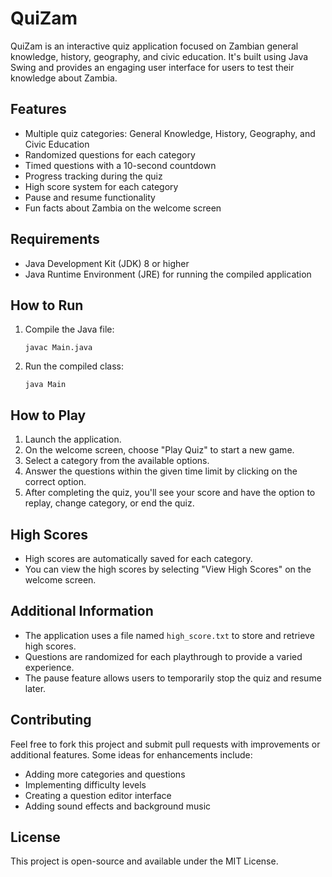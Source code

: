 # QuiZam

QuiZam is an interactive quiz application focused on Zambian general knowledge, history, geography, and civic education. It's built using Java Swing and provides an engaging user interface for users to test their knowledge about Zambia.

## Features

- Multiple quiz categories: General Knowledge, History, Geography, and Civic Education
- Randomized questions for each category
- Timed questions with a 10-second countdown
- Progress tracking during the quiz
- High score system for each category
- Pause and resume functionality
- Fun facts about Zambia on the welcome screen

## Requirements

- Java Development Kit (JDK) 8 or higher
- Java Runtime Environment (JRE) for running the compiled application

## How to Run

1. Compile the Java file:
   ```
   javac Main.java
   ```

2. Run the compiled class:
   ```
   java Main
   ```

## How to Play

1. Launch the application.
2. On the welcome screen, choose "Play Quiz" to start a new game.
3. Select a category from the available options.
4. Answer the questions within the given time limit by clicking on the correct option.
5. After completing the quiz, you'll see your score and have the option to replay, change category, or end the quiz.

## High Scores

- High scores are automatically saved for each category.
- You can view the high scores by selecting "View High Scores" on the welcome screen.

## Additional Information

- The application uses a file named `high_score.txt` to store and retrieve high scores.
- Questions are randomized for each playthrough to provide a varied experience.
- The pause feature allows users to temporarily stop the quiz and resume later.

## Contributing

Feel free to fork this project and submit pull requests with improvements or additional features. Some ideas for enhancements include:

- Adding more categories and questions
- Implementing difficulty levels
- Creating a question editor interface
- Adding sound effects and background music

## License

This project is open-source and available under the MIT License.